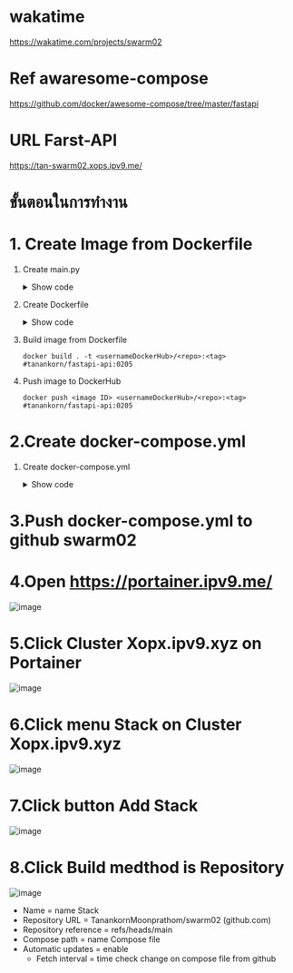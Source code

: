 # wakatime
https://wakatime.com/projects/swarm02
 
# Ref awaresome-compose
https://github.com/docker/awesome-compose/tree/master/fastapi

# URL Farst-API
https://tan-swarm02.xops.ipv9.me/


# ขั้นตอนในการทำงาน
# 1. Create Image from Dockerfile
 1. Create main.py
    <details>
    <summary>Show code</summary>

    ```ruby   
    from fastapi import FastAPI
    app = FastAPI()
    @app.get("/")
    def hello_world():
    return {"SPCN01": "OK"}
    ```

    </details>
 2. Create Dockerfile
    <details>
    <summary>Show code</summary>

    ```ruby
    # syntax = docker/dockerfile:1.4
    FROM tiangolo/uvicorn-gunicorn-fastapi:python3.9-slim AS builder
    WORKDIR /app
    COPY requirements.txt ./
    RUN --mount=type=cache,target=/root/.cache/pip \
    pip install -r requirements.txt
    COPY ./app ./app
    FROM builder as dev-envs
    RUN <<EOF
    apt-get update
    apt-get install -y --no-install-recommends git
    EOF
    RUN <<EOF
    useradd -s /bin/bash -m vscode
    groupadd docker
    usermod -aG docker vscode
    EOF
    # install Docker tools (cli, buildx, compose)
    COPY --from=gloursdocker/docker / /
    ```

    </details>
 3. Build image from Dockerfile
 
    ```
    docker build . -t <usernameDockerHub>/<repo>:<tag> #tanankorn/fastapi-api:0205
    ```
 4. Push image to DockerHub

     ```
     docker push <image ID> <usernameDockerHub>/<repo>:<tag> #tanankorn/fastapi-api:0205
     ```

# 2.Create docker-compose.yml
 1. Create docker-compose.yml
    <details>
    <summary>Show code</summary>

    ```ruby
    version: '3.7'
    services:
    api:
    image: tanankorn/fastapi-api:0205
    networks:
    - webproxy
    environment:
    PORT: 8000
    logging:
    driver: json-file
    volumes:
    - /var/run/docker.sock:/var/run/docker.sock
    - app:/app
    deploy:
    replicas: 1
    labels:
    - traefik.docker.network=webproxy
    - traefik.enable=true
    - traefik.http.routers.${APPNAME}-https.entrypoints=websecure
    - traefik.http.routers.${APPNAME}-https.rule=Host("${APPNAME}.xops.ipv9.me")
    - traefik.http.routers.${APPNAME}-https.tls.certresolver=default
    - traefik.http.services.${APPNAME}.loadbalancer.server.port=8000
    volumes:
    app:          
    networks:
    webproxy:
    external: true
    ```
# 3.Push docker-compose.yml to github swarm02
# 4.Open https://portainer.ipv9.me/
 
 ![image](https://user-images.githubusercontent.com/119097663/224484388-a617001c-cf34-49ce-9d7a-3c3d4b8bfc76.png)

# 5.Click Cluster Xopx.ipv9.xyz on Portainer
 
 ![image](https://user-images.githubusercontent.com/119097663/224484436-f6e5f9a5-5520-409b-8d12-1cfc947404f5.png)
 
# 6.Click menu Stack on Cluster Xopx.ipv9.xyz
 
 ![image](https://user-images.githubusercontent.com/119097663/224484471-88edcac4-dcd8-437d-b741-ead184381b48.png)

# 7.Click button Add Stack

![image](https://user-images.githubusercontent.com/119097663/224484514-0e6de6f0-c04e-44bf-bddb-df9bf0b2bb83.png)

# 8.Click Build medthod is Repository
 
 ![image](https://user-images.githubusercontent.com/119097663/224484639-134b525a-bae2-4187-92ad-f1ee12e08084.png)

 - Name = name Stack
  - Repository URL = TanankornMoonprathom/swarm02 (github.com)
  - Repository reference = refs/heads/main
  - Compose path = name Compose file
  - Automatic updates = enable
    - Fetch interval = time check change on compose file from github 
